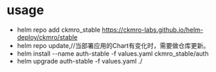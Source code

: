 
# usage

* helm repo add ckmro_stable https://ckmro-labs.github.io/helm-deploy/ckmro/stable
* helm repo update,//当部署应用的Chart有变化时，需要做仓库更新。
* helm install --name auth-stable -f values.yaml ckmro_stable/auth
* helm upgrade auth-stable -f values.yaml ./
